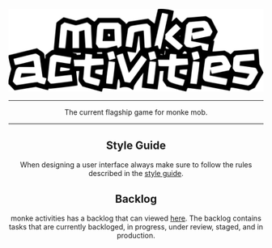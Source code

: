 <div align="center">

![monke-activities-logo](./assets/monkeactivitiestextv4.svg)

<hr>

The current flagship game for monke mob.

<hr>

## Style Guide

When designing a user interface always make sure to follow the rules described in the [style guide](https://github.com/monke-mob/monke-activities/tree/master/styling).

## Backlog

monke activities has a backlog that can viewed [here](https://github.com/orgs/monke-mob/projects/5/views/1). The backlog contains tasks that are currently backloged, in progress, under review, staged, and in production.

</div>
